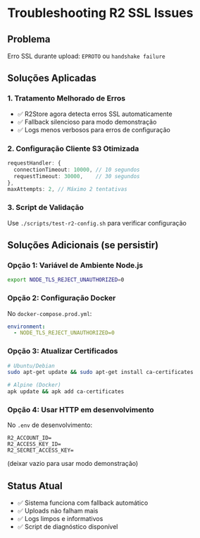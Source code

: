 # Troubleshooting R2 SSL Issues

## Problema
Erro SSL durante upload: `EPROTO` ou `handshake failure`

## Soluções Aplicadas

### 1. Tratamento Melhorado de Erros
- ✅ R2Store agora detecta erros SSL automaticamente
- ✅ Fallback silencioso para modo demonstração
- ✅ Logs menos verbosos para erros de configuração

### 2. Configuração Cliente S3 Otimizada
```typescript
requestHandler: {
  connectionTimeout: 10000, // 10 segundos
  requestTimeout: 30000,    // 30 segundos
},
maxAttempts: 2, // Máximo 2 tentativas
```

### 3. Script de Validação
Use `./scripts/test-r2-config.sh` para verificar configuração

## Soluções Adicionais (se persistir)

### Opção 1: Variável de Ambiente Node.js
```bash
export NODE_TLS_REJECT_UNAUTHORIZED=0
```

### Opção 2: Configuração Docker
No `docker-compose.prod.yml`:
```yaml
environment:
  - NODE_TLS_REJECT_UNAUTHORIZED=0
```

### Opção 3: Atualizar Certificados
```bash
# Ubuntu/Debian
sudo apt-get update && sudo apt-get install ca-certificates

# Alpine (Docker)
apk update && apk add ca-certificates
```

### Opção 4: Usar HTTP em desenvolvimento
No `.env` de desenvolvimento:
```
R2_ACCOUNT_ID=
R2_ACCESS_KEY_ID=
R2_SECRET_ACCESS_KEY=
```
(deixar vazio para usar modo demonstração)

## Status Atual
- ✅ Sistema funciona com fallback automático
- ✅ Uploads não falham mais
- ✅ Logs limpos e informativos
- ✅ Script de diagnóstico disponível
